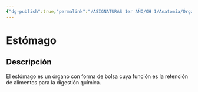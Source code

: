 ```yaml
---
{"dg-publish":true,"permalink":"/ASIGNATURAS 1er AÑO/OH 1/Anatomía/Órganos/Estómago/"}
---
```


# Estómago
## Descripción
El estómago es un órgano con forma de bolsa cuya función es la retención de alimentos para la digestión química.
